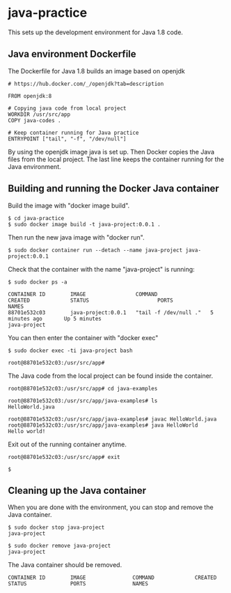# java-practice

This sets up the development environment for Java 1.8 code.

## Java environment Dockerfile

The Dockerfile for Java 1.8 builds an image based on openjdk

```
# https://hub.docker.com/_/openjdk?tab=description

FROM openjdk:8

# Copying java code from local project
WORKDIR /usr/src/app
COPY java-codes .

# Keep container running for Java practice
ENTRYPOINT ["tail", "-f", "/dev/null"]

```

By using the openjdk image java is set up.  Then Docker copies the Java files from the local project.  The last line keeps the container running for the Java environment.

## Building and running the Docker Java container

Build the image with "docker image build".

```
$ cd java-practice
$ sudo docker image build -t java-project:0.0.1 .

```

Then run the new java image with "docker run".

```
$ sudo docker container run --detach --name java-project java-project:0.0.1

```

Check that the container with the name "java-project" is running:

```
$ sudo docker ps -a

CONTAINER ID        IMAGE                COMMAND                 CREATED             STATUS                      PORTS               NAMES
88701e532c03        java-project:0.0.1   "tail -f /dev/null ."   5 minutes ago       Up 5 minutes                                    java-project

```

You can then enter the container with "docker exec"

```
$ sudo docker exec -ti java-project bash

root@88701e532c03:/usr/src/app# 

```

The Java code from the local project can be found inside the container.

```
root@88701e532c03:/usr/src/app# cd java-examples

root@88701e532c03:/usr/src/app/java-examples# ls
HelloWorld.java

root@88701e532c03:/usr/src/app/java-examples# javac HelloWorld.java
root@88701e532c03:/usr/src/app/java-examples# java HelloWorld
Hello world!

```

Exit out of the running container anytime.

```
root@88701e532c03:/usr/src/app# exit

$ 

```

## Cleaning up the Java container

When you are done with the environment, you can stop and remove the Java container.

```
$ sudo docker stop java-project
java-project

$ sudo docker remove java-project
java-project

```

The Java container should be removed.

```
CONTAINER ID        IMAGE               COMMAND             CREATED             STATUS              PORTS               NAMES

```